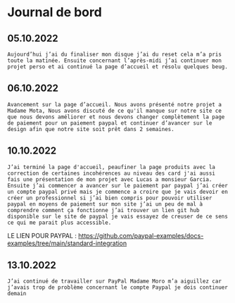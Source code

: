 # Journal de bord

## 05.10.2022
    Aujourd’hui j’ai du finaliser mon disque j’ai du reset cela m’a pris toute la matinée. Ensuite concernant l’après-midi j’ai continuer mon projet perso et ai continué la page d’accueil et résolu quelques beug.

## 06.10.2022
    Avancement sur la page d’accueil. Nous avons présenté notre projet a Madame Mota, Nous avons discuté de ce qu'il manque sur notre site ce que nous devons améliorer et nous devons changer complètement la page de paiement pour un paiement paypal et continuer d’avancer sur le design afin que notre site soit prêt dans 2 semaines.

## 10.10.2022
    J’ai terminé la page d'accueil, peaufiner la page produits avec la correction de certaines incohérences au niveau des card j'ai aussi fais une présentation de mon projet avec Lucas a monsieur Garcia. Ensuite j’ai commencer a avancer sur le paiement par paypal j’ai créer un compte paypal privé mais je commence a croire que je vais devoir en créer un professionnel si j’ai bien compris pour pouvoir utiliser paypal en moyens de paiement sur mon site j’ai un peu de mal à comprendre comment ça fonctionne j’ai trouver un lien git hub disponible sur le site de paypal je vais essayez de creuser de ce sens ce qui me parait plus accessible.
LE LIEN POUR PAYPAL : https://github.com/paypal-examples/docs-examples/tree/main/standard-integration

## 13.10.2022
    J’ai continué de travailler sur PayPal Madame Moro m’a aiguillez car j’avais trop de problème concernant le compte Paypal je dois continuer demain
